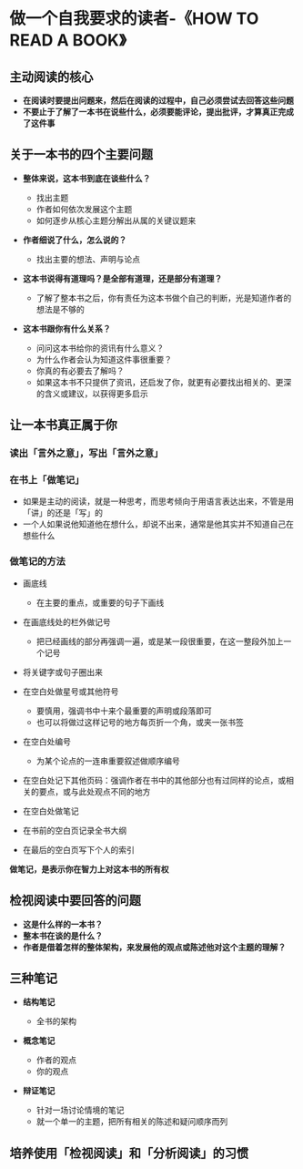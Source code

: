 # 做一个自我要求的读者-《HOW TO READ A BOOK》


## 主动阅读的核心

* **在阅读时要提出问题来，然后在阅读的过程中，自己必须尝试去回答这些问题**
* **不要止于了解了一本书在说些什么，必须要能评论，提出批评，才算真正完成了这件事**

## 关于一本书的四个主要问题

* **整体来说，这本书到底在谈些什么？**

	- 找出主题
	- 作者如何依次发展这个主题
	- 如何逐步从核心主题分解出从属的关键议题来

* **作者细说了什么，怎么说的？**
	
	- 找出主要的想法、声明与论点

* **这本书说得有道理吗？是全部有道理，还是部分有道理？**
	
	- 了解了整本书之后，你有责任为这本书做个自己的判断，光是知道作者的想法是不够的

* **这本书跟你有什么关系？**

	- 问问这本书给你的资讯有什么意义？
	- 为什么作者会认为知道这件事很重要？
	- 你真的有必要去了解吗？
	- 如果这本书不只提供了资讯，还启发了你，就更有必要找出相关的、更深的含义或建议，以获得更多启示

## 让一本书真正属于你

### 读出「言外之意」，写出「言外之意」

### 在书上「做笔记」

* 如果是主动的阅读，就是一种思考，而思考倾向于用语言表达出来，不管是用「讲」的还是「写」的
* 一个人如果说他知道他在想什么，却说不出来，通常是他其实并不知道自己在想些什么

### 做笔记的方法

* 画底线

  	- 在主要的重点，或重要的句子下画线

* 在画底线处的栏外做记号

 	- 把已经画线的部分再强调一遍，或是某一段很重要，在这一整段外加上一个记号

* 将关键字或句子圈出来
* 在空白处做星号或其他符号

 	- 要慎用，强调书中十来个最重要的声明或段落即可
	- 也可以将做过这样记号的地方每页折一个角，或夹一张书签

* 在空白处编号

	- 为某个论点的一连串重要叙述做顺序编号

* 在空白处记下其他页码：强调作者在书中的其他部分也有过同样的论点，或相关的要点，或与此处观点不同的地方
* 在空白处做笔记
* 在书前的空白页记录全书大纲
* 在最后的空白页写下个人的索引

**做笔记，是表示你在智力上对这本书的所有权**

## 检视阅读中要回答的问题

* **这是什么样的一本书？**
* **整本书在谈的是什么？**
* **作者是借着怎样的整体架构，来发展他的观点或陈述他对这个主题的理解？**

## 三种笔记

* **结构笔记**

	- 全书的架构

* **概念笔记**

	- 作者的观点
	- 你的观点

* **辩证笔记**

	- 针对一场讨论情境的笔记
	- 就一个单一的主题，把所有相关的陈述和疑问顺序而列

## 培养使用「检视阅读」和「分析阅读」的习惯

